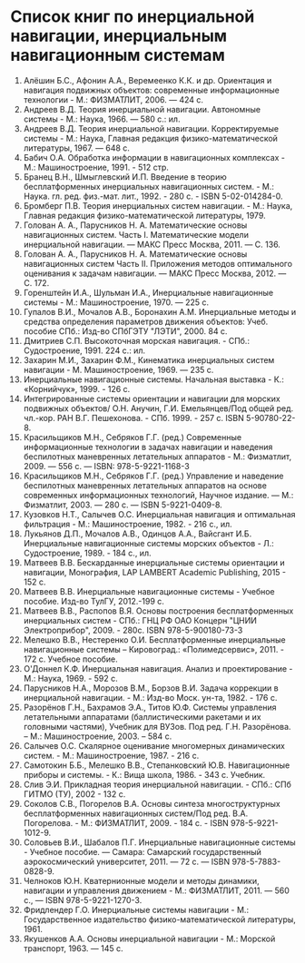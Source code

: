 # Список книг по инерциальной навигации, инерциальным навигационным системам

1. Алёшин Б.С., Афонин А.А., Веремеенко К.К. и др. Ориентация и навигация подвижных объектов: современные информационные технологии - М.: ФИЗМАТЛИТ, 2006. — 424 с.
2. Андреев В.Д. Теория инерциальной навигации. Автономные системы - М.: Наука, 1966. — 580 с.: ил.
3. Андреев В.Д. Теория инерциальной навигации. Корректируемые системы - М.: Наука, Главная редакция физико-математической литературы, 1967. — 648 с.
4. Бабич О.А. Обработка информации в навигационных комплексах - М.: Машиностроение, 1991. - 512 стр.
5. Бранец В.Н., Шмыглевский И.П. Введение в теорию бесплатформенных инерциальных навигационных систем. - М.: Наука. гл. ред. физ.-мат. лит., 1992. - 280 с. - ISBN 5-02-014284-0.
6. Бромберг П.В. Теория инерциальных систем навигации. - М.: Наука, Главная редакция физико-математической литературы, 1979.
7. Голован А. А., Парусников Н. А. Математические основы навигационных систем. Часть I. Математические модели инерциальной навигации. — МАКС Пресс Москва, 2011. — С. 136.
8. Голован А. А., Парусников Н. А. Математические основы навигационных систем Часть II. Приложения методов оптимального оценивания к задачам навигации. — МАКС Пресс Москва, 2012. — С. 172.
9. Горенштейн И.А., Шульман И.А., Инерциальные навигационные системы - М.: Машиностроение, 1970. — 225 с.
10. Гупалов В.И., Мочалов А.В., Боронахин А.М. Инерциальные методы и средства определения параметров движения объектов: Учеб. пособие СПб.: Изд-во СПбГЭТУ "ЛЭТИ", 2000. 84 с.
11. Дмитриев С.П. Высокоточная морская навигация. - СПб.: Судостроение, 1991. 224 с.: ил.
12. Захарин М.И., Захарин Ф.М., Кинематика инерциальных систем навигации - М. Машиностроение, 1969. — 235 с.
13. Инерциальные навигационные системы. Начальная выставка  - К.: «Корнийчук», 1999. - 126 c.
14. Интегрированные системы ориентации и навигации для морских подвижных объектов/ О.Н. Анучин, Г.И. Емельянцев/Под общей ред. чл.-кор. РАН В.Г. Пешехонова. - СПб. 1999. - 257 с. ISBN 5-90780-22-8.
15. Красильщиков М.Н., Себряков Г.Г. (ред.) Современные информационные технологии в задачах навигации и наведения беспилотных маневренных летательных аппаратов - М.: Физматлит, 2009. — 556 с. — ISBN: 978-5-9221-1168-3
16. Красильщиков М.Н., Себряков Г.Г. (ред.) Управление и наведение беспилотных маневренных летательных аппаратов на основе современных информационных технологий, Научное издание. — М.: Физматлит, 2003. — 280 с. — ISBN 5-9221-0409-8.
17. Кузовков Н.Т., Салычев О.С. Инерциальная навигация и оптимальная фильтрация - М.: Машиностроение, 1982. - 216 c., ил.
18. Лукьянов Д.П., Мочалов А.В., Одинцов А.А., Вайсгант И.Б. Инерциальные навигационные системы морских объектов - Л.: Судостроение, 1989. - 184 с., ил.
19. Матвеев В.В. Бескарданные инерциальные системы ориентации и навигации, Монография, LAP LAMBERT Academic Publishing, 2015 - 152 c.
20. Матвеев В.В. Инерциальные навигационные системы - Учебное пособие. Изд-во ТулГУ, 2012.-199 с.
21. Матвеев В.В., Распопов В.Я. Основы построения бесплатформенных инерциальных систем - СПб.: ГНЦ РФ ОАО Концерн "ЦНИИ Электроприбор", 2009. - 280с. ISBN 978-5-900180-73-3
22. Мелешко В.В., Нестеренко О.И. Бесплатформенные инерциальные навигационные системы – Кировоград.: «Полимедсервис», 2011. - 172 с. Учебное пособие.
23. О'Доннел К.Ф. Инерциальная навигация. Анализ и проектирование - М.: Наука, 1969. - 592 с. 
24. Парусников Н.А., Морозов В.М., Борзов В.И. Задача коррекции в инерциальной навигации. - М.: Изд-во Моск. ун-та, 1982. - 176 с.
25. Разорёнов Г.Н., Бахрамов Э.А., Титов Ю.Ф. Системы управления летательными аппаратами (баллистическими ракетами и их головными частями), Учебник для ВУЗов. Под ред. Г.Н. Разорёнова. – М.: Машиностроение, 2003. – 584 с.
26. Салычев О.С. Скалярное оценивание многомерных динамических систем. - М.: Машиностроение, 1987. - 216 с.
27. Самотокин Б.Б., Мелешко В.В., Степанковский Ю.В. Навигационные приборы и системы. - К.: Вища школа, 1986. - 343 с. Учебник.
28. Слив Э.И. Прикладная теория инерциальной навигации. - СПб.: СПб ГИТМО (ТУ), 2002 - 132 с.
29. Соколов С.В., Погорелов В.А. Основы синтеза многоструктурных бесплатформенных навигационных систем/Под ред. В.А. Погорелова. - М.: ФИЗМАТЛИТ, 2009. - 184 с. - ISBN 978-5-9221-1012-9.
30. Соловьев В.И., Шабалов П.Г. Инерциальные навигационные системы - Учебное пособие. — Самара: Самарский государственный аэрокосмический университет, 2011. — 72 с. — ISBN 978-5-7883-0828-9.
31. Челноков Ю.Н. Кватернионные модели и методы динамики, навигации и управления движением - М.: ФИЗМАТЛИТ, 2011. — 560 с., — ISBN 978-5-9221-1270-3.
32. Фридлендер Г.О. Инерциальные системы навигации - М.: Государственное издательство физико-математической литературы, 1961.
33. Якушенков А.А. Основы инерциальной навигации - М.: Морской транспорт, 1963. — 145 с.
